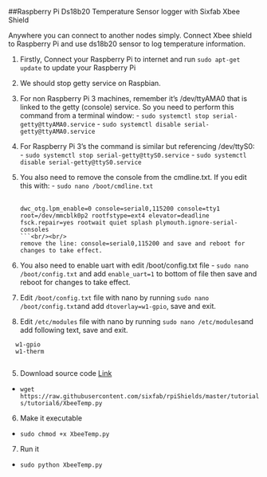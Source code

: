 ##Raspberry Pi Ds18b20 Temperature Sensor logger with Sixfab Xbee Shield

Anywhere you can connect to another nodes simply. Connect Xbee shield to Raspberry Pi and use ds18b20 sensor to log temperature information.

1. Firstly, Connect your Raspberry Pi to internet and run `sudo apt-get update` to update your Raspberry Pi
2. We should stop getty service on Raspbian.
  1. For non Raspberry Pi 3 machines, remember it’s /dev/ttyAMA0 that is linked to the getty (console) service. So you need to perform this command from a terminal window:
    - `sudo systemctl stop serial-getty@ttyAMA0.service`
    - `sudo systemctl disable serial-getty@ttyAMA0.service`
  
  2. For Raspberry Pi 3’s the command is similar but referencing /dev/ttyS0:
    - `sudo systemctl stop serial-getty@ttyS0.service`
    - `sudo systemctl disable serial-getty@ttyS0.service`
    
  3. You also need to remove the console from the cmdline.txt. If you edit this with:
    - `sudo nano /boot/cmdline.txt`<br/><br/>
      ```
      dwc_otg.lpm_enable=0 console=serial0,115200 console=tty1 root=/dev/mmcblk0p2 rootfstype=ext4 elevator=deadline fsck.repair=yes rootwait quiet splash plymouth.ignore-serial-consoles
      ```<br/><br/>
      remove the line: console=serial0,115200 and save and reboot for changes to take effect.
  4. You also need to enable uart with edit /boot/config.txt file
    - `sudo nano /boot/config.txt` and add `enable_uart=1` to bottom of file then save and reboot for changes to take effect.
3. Edit `/boot/config.txt` file with nano by running `sudo nano /boot/config.txt`and add `dtoverlay=w1-gpio`, save and exit.
4. Edit `/etc/modules` file with nano by running `sudo nano /etc/modules`and add following text, save and exit.
  ```
    w1-gpio
    w1-therm
    
  ```
5. Download source code [Link](https://raw.githubusercontent.com/sixfab/rpiShields/master/tutorials/tutorial6/XbeeTemp.py)
  - `wget https://raw.githubusercontent.com/sixfab/rpiShields/master/tutorials/tutorial6/XbeeTemp.py`

6. Make it executable
  - `sudo chmod +x XbeeTemp.py`
  
7. Run it
  - `sudo python XbeeTemp.py`

